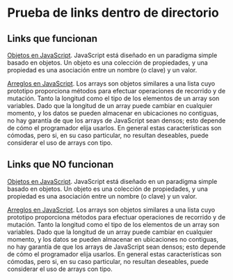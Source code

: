 # Prueba de links dentro de directorio

## Links que funcionan

[Objetos en JavaScript](https://developer.mozilla.org/es/docs/Web/JavaScript/Guide/Working_with_objects). JavaScript está diseñado en un paradigma simple basado en objetos. Un objeto es una colección de propiedades, y una propiedad es una asociación entre un nombre (o clave) y un valor.

[Arreglos en JavaScript](https://developer.mozilla.org/es/docs/Web/JavaScript/Reference/Global_Objects/Array). Los arrays son objetos similares a una lista cuyo prototipo proporciona métodos para efectuar operaciones de recorrido y de mutación. Tanto la longitud como el tipo de los elementos de un array son variables. Dado que la longitud de un array puede cambiar en cualquier momento, y los datos se pueden almacenar en ubicaciones no contiguas, no hay garantía de que los arrays de JavaScript sean densos; esto depende de cómo el programador elija usarlos. En general estas características son cómodas, pero si, en su caso particular, no resultan deseables, puede considerar el uso de arrays con tipo.

## Links que NO funcionan

[Objetos en JavaScript](https://developer.mozilla.org/es/docs/Web/JavaScript/Guide/Working_with_objects/dev009). JavaScript está diseñado en un paradigma simple basado en objetos. Un objeto es una colección de propiedades, y una propiedad es una asociación entre un nombre (o clave) y un valor.

[Arreglos en JavaScript](https://developer.mozilla.org/es/docs/Web/JavaScript/Reference/Global_Objects/Array/dev009). Los arrays son objetos similares a una lista cuyo prototipo proporciona métodos para efectuar operaciones de recorrido y de mutación. Tanto la longitud como el tipo de los elementos de un array son variables. Dado que la longitud de un array puede cambiar en cualquier momento, y los datos se pueden almacenar en ubicaciones no contiguas, no hay garantía de que los arrays de JavaScript sean densos; esto depende de cómo el programador elija usarlos. En general estas características son cómodas, pero si, en su caso particular, no resultan deseables, puede considerar el uso de arrays con tipo.